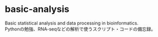 # basic-analysis
Basic statistical analysis and data processing in bioinformatics.
<br>
Pythonの勉強、RNA-seqなどの解析で使うスクリプト・コードの備忘録。
